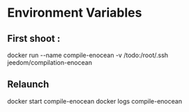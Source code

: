 # Environment Variables

## First shoot : 

docker run --name compile-enocean -v /todo:/root/.ssh jeedom/compilation-enocean

## Relaunch 
docker start compile-enocean
docker logs compile-enocean
